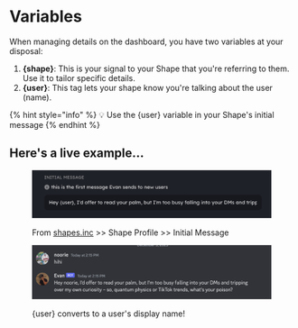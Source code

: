 # Variables

When managing details on the dashboard, you have two variables at your disposal:

1. **{shape}**: This is your signal to your Shape that you're referring to them. Use it to tailor specific details.
2. **{user}**: This tag lets your shape know you're talking about the user (name).

{% hint style="info" %}
:bulb: Use the {user} variable in your Shape's initial message
{% endhint %}

## Here's a live example...

<figure><img src="../../.gitbook/assets/Screenshot 2023-12-03 at 2.17.27 PM.png" alt=""><figcaption><p>From <a href="https://shapes.inc">shapes.inc</a> >> Shape Profile >> Initial Message</p></figcaption></figure>

<figure><img src="../../.gitbook/assets/Screenshot 2023-12-03 at 2.15.49 PM.png" alt=""><figcaption><p>{user} converts to a user's display name!</p></figcaption></figure>

